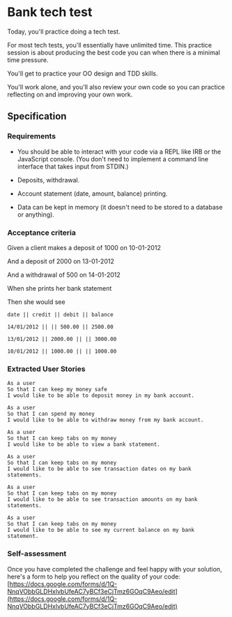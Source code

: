 # Bank tech test

Today, you'll practice doing a tech test.

For most tech tests, you'll essentially have unlimited time. This practice session is about producing the best code you can when there is a minimal time pressure.

You'll get to practice your OO design and TDD skills.

You'll work alone, and you'll also review your own code so you can practice reflecting on and improving your own work.

## Specification

### Requirements

-   You should be able to interact with your code via a REPL like IRB or the JavaScript console. (You don't need to implement a command line interface that takes input from STDIN.)
    
-   Deposits, withdrawal.
    
-   Account statement (date, amount, balance) printing.
    
-   Data can be kept in memory (it doesn't need to be stored to a database or anything).
    

### Acceptance criteria

Given a client makes a deposit of 1000 on 10-01-2012

And a deposit of 2000 on 13-01-2012

And a withdrawal of 500 on 14-01-2012

When she prints her bank statement

Then she would see

    date || credit || debit || balance
    
    14/01/2012 || || 500.00 || 2500.00
    
    13/01/2012 || 2000.00 || || 3000.00
    
    10/01/2012 || 1000.00 || || 1000.00

  

### Extracted User Stories

    As a user
    So that I can keep my money safe
    I would like to be able to deposit money in my bank account.
    
    As a user
    So that I can spend my money
    I would like to be able to withdraw money from my bank account.

    As a user
    So that I can keep tabs on my money
    I would like to be able to view a bank statement.
    
    As a user
    So that I can keep tabs on my money
    I would like to be able to see transaction dates on my bank statements.
    
    As a user
    So that I can keep tabs on my money
    I would like to be able to see transaction amounts on my bank statements.
    
    As a user
    So that I can keep tabs on my money
    I would like to be able to see my current balance on my bank statement.

  

### Self-assessment

Once you have completed the challenge and feel happy with your solution, here's a form to help you reflect on the quality of your code: [https://docs.google.com/forms/d/1Q-NnqVObbGLDHxlvbUfeAC7yBCf3eCjTmz6GOqC9Aeo/edit](https://docs.google.com/forms/d/1Q-NnqVObbGLDHxlvbUfeAC7yBCf3eCjTmz6GOqC9Aeo/edit)